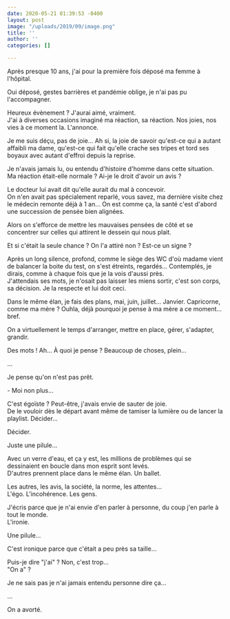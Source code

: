 ```yaml
---
date: 2020-05-21 01:39:53 -0400
layout: post
image: "/uploads/2019/09/image.png"
title: ''
author: ''
categories: []

---
```

Après presque 10 ans, j'ai pour la première fois déposé ma femme à l'hôpital. 

Oui déposé, gestes barrières et pandémie oblige, je n'ai pas pu l'accompagner. 

Heureux évènement ? J'aurai aimé, vraiment.   
J'ai à diverses occasions imaginé ma réaction, sa réaction. Nos joies, nos vies à ce moment la. L'annonce. 

Je me suis déçu, pas de joie… Ah si, la joie de savoir qu'est-ce qui a autant affaibli ma dame, qu'est-ce qui fait qu'elle crache ses tripes et tord ses boyaux avec autant d'effroi depuis la reprise. 

Je n'avais jamais lu, ou entendu d'histoire d'homme dans cette situation. Ma réaction était-elle normale ? Ai-je le droit d'avoir un avis ? 

Le docteur lui avait dit qu'elle aurait du mal à concevoir.   
On n'en avait pas spécialement reparlé, vous savez, ma dernière visite chez le médecin remonte déjà à 1 an… On est comme ça, la santé c'est d'abord une succession de pensée bien alignées.

Alors on s'efforce de mettre les mauvaises pensées de côté et se concentrer sur celles qui attirent le dessein qui nous plait.

Et si c'était la seule chance ? On l'a attiré non ? Est-ce un signe ?

Après un long silence, profond, comme le siège des WC d'où madame vient de balancer la boite du test, on s'est étreints, regardés… Contemplés, je dirais, comme à chaque fois que je la vois d'aussi près.   
J'attendais ses mots, je n'osait pas laisser les miens sortir, c'est son corps, sa décision. Je la respecte et lui doit ceci.  
  
Dans le même élan, je fais des plans, mai, juin, juillet… Janvier. Capricorne, comme ma mère  ? Ouhla, déjà pourquoi je pense à ma mère a ce moment… bref.

On a virtuellement le temps d'arranger, mettre en place, gérer, s'adapter, grandir.

Des mots ! Ah… À quoi je pense ? Beaucoup de choses, plein… 

…

Je pense qu'on n'est pas prêt. 

\- Moi non plus…

C'est égoïste ? Peut-être, j'avais envie de sauter de joie.   
De le vouloir dès le départ avant même de tamiser la lumière ou de lancer la playlist. Décider…

Décider.

Juste une pilule… 

Avec un verre d'eau, et ça y est, les millions de problèmes qui se dessinaient en boucle dans mon esprit sont levés.   
D'autres prennent place dans le même élan. Un ballet.

Les autres, les avis, la société, la norme, les attentes…  
L'égo. L'incohérence. Les gens. 

J'écris parce que je n'ai envie d'en parler à personne, du coup j'en parle à tout le monde.   
L'ironie.

Une pilule…

C'est ironique parce que c'était a peu près sa taille…

Puis-je dire "j'ai" ? Non, c'est trop…   
"On a" ? 

Je ne sais pas je n'ai jamais entendu personne dire ça… 

…

On a avorté. 